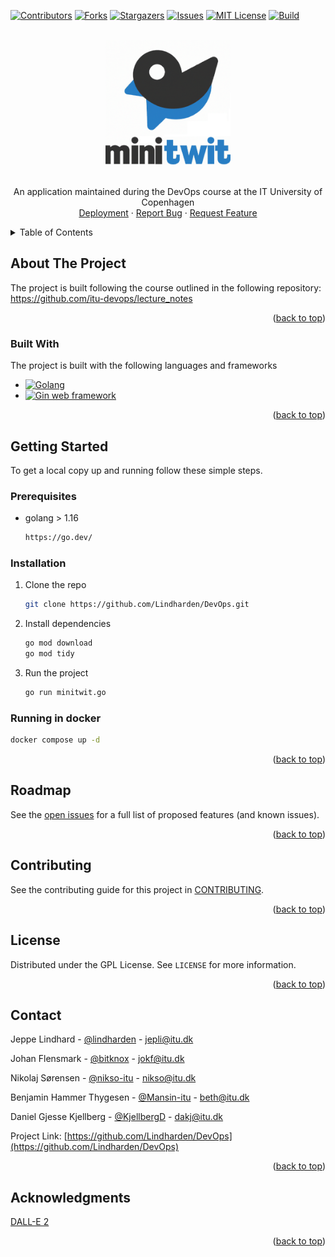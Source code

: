 <a name="readme-top"></a>

<!-- PROJECT SHIELDS -->
[![Contributors][contributors-shield]][contributors-url]
[![Forks][forks-shield]][forks-url]
[![Stargazers][stars-shield]][stars-url]
[![Issues][issues-shield]][issues-url]
[![MIT License][license-shield]][license-url]
[![Build][build-shield]][build-url]

<!-- PROJECT LOGO -->
<br />
<div align="center">
  <a href="https://github.com/lindharden/devops">
    <img src="/static/img/minitwit.png" alt="Logo" width="200" height="200">
  </a>
<br />
<br />
  <p align="center">
    An application maintained during the DevOps course at the IT University of Copenhagen
    <br />
    <a href="http://157.230.76.157:8080/public">Deployment</a>
    ·
    <a href="https://github.com/Lindharden/DevOps/issues/new/choose">Report Bug</a>
    ·
    <a href="https://github.com/Lindharden/DevOps/issues/new/choose">Request Feature</a>
  </p>
</div>



<!-- TABLE OF CONTENTS -->
<details>
  <summary>Table of Contents</summary>
  <ol>
    <li>
      <a href="#about-the-project">About The Project</a>
      <ul>
        <li><a href="#built-with">Built With</a></li>
      </ul>
    </li>
    <li>
      <a href="#getting-started">Getting Started</a>
      <ul>
        <li><a href="#prerequisites">Prerequisites</a></li>
        <li><a href="#installation">Installation</a></li>
      </ul>
    </li>
    <li><a href="#roadmap">Roadmap</a></li>
    <li><a href="#contributing">Contributing</a></li>
    <li><a href="#license">License</a></li>
    <li><a href="#contact">Contact</a></li>
    <li><a href="#acknowledgments">Acknowledgments</a></li>
  </ol>
</details>

<!-- ABOUT THE PROJECT -->
## About The Project

The project is built following the course outlined in the following repository: <https://github.com/itu-devops/lecture_notes> 
<p align="right">(<a href="#readme-top">back to top</a>)</p>

### Built With

The project is built with the following languages and frameworks
* [![Golang][Golang-badge]][Golang-url]
* [![Gin web framework][Gin-badge]][Gin-url]

<p align="right">(<a href="#readme-top">back to top</a>)</p>

<!-- GETTING STARTED -->
## Getting Started

To get a local copy up and running follow these simple steps.

### Prerequisites

* golang > 1.16
  ```sh
  https://go.dev/
  ```

### Installation

1. Clone the repo
   ```sh
   git clone https://github.com/Lindharden/DevOps.git
   ```
2. Install dependencies
   ```sh
   go mod download
   go mod tidy
   ```
3. Run the project
   ```sh
   go run minitwit.go
   ```
### Running in docker
   ```sh
   docker compose up -d
   ```

<p align="right">(<a href="#readme-top">back to top</a>)</p>

<!-- ROADMAP -->
## Roadmap

See the [open issues](https://github.com/lindharden/devops/issues) for a full list of proposed features (and known issues).

<p align="right">(<a href="#readme-top">back to top</a>)</p>

<!-- CONTRIBUTING -->
## Contributing

See the contributing guide for this project in [CONTRIBUTING](https://github.com/Lindharden/DevOps/blob/main/CONTRIBUTING.md).

<p align="right">(<a href="#readme-top">back to top</a>)</p>

<!-- LICENSE -->
## License

Distributed under the GPL License. See `LICENSE` for more information.

<p align="right">(<a href="#readme-top">back to top</a>)</p>

<!-- CONTACT -->
## Contact

Jeppe Lindhard - [@lindharden](https://github.com/Lindharden) - jepli@itu.dk

Johan Flensmark - [@bitknox](https://github.com/bitknox) - jokf@itu.dk

Nikolaj Sørensen - [@nikso-itu](https://github.com/nikso-itu) - nikso@itu.dk

Benjamin Hammer Thygesen - [@Mansin-itu](https://github.com/Mansin-ITU) - beth@itu.dk

Daniel Gjesse Kjellberg - [@KjellbergD](https://github.com/KjellbergD) - dakj@itu.dk

Project Link: [https://github.com/Lindharden/DevOps](https://github.com/Lindharden/DevOps)

<p align="right">(<a href="#readme-top">back to top</a>)</p>

<!-- ACKNOWLEDGMENTS -->
## Acknowledgments

[DALL-E 2](https://openai.com/product/dall-e-2)

<p align="right">(<a href="#readme-top">back to top</a>)</p>

<!-- MARKDOWN LINKS & IMAGES -->
<!-- https://www.markdownguide.org/basic-syntax/#reference-style-links -->
[contributors-shield]: https://img.shields.io/github/contributors/lindharden/devops?style=for-the-badge
[contributors-url]: https://github.com/Lindharden/DevOps/graphs/contributors
[forks-shield]: https://img.shields.io/github/forks/lindharden/devops?style=for-the-badge
[forks-url]: https://github.com/Lindharden/DevOps/forks
[stars-shield]: https://img.shields.io/github/stars/lindharden/devops?style=for-the-badge
[stars-url]: https://github.com/Lindharden/DevOps/stargazers
[issues-shield]: https://img.shields.io/github/issues/lindharden/devops?style=for-the-badge
[issues-url]: https://github.com/Lindharden/DevOps/issues
[build-shield]: https://img.shields.io/github/actions/workflow/status/lindharden/devops/cd.yml?style=for-the-badge&logo=appveyor
[build-url]: https://github.com/Lindharden/DevOps/actions/workflows/cd.yml
[license-shield]: https://img.shields.io/github/license/lindharden/devops?style=for-the-badge
[license-url]: https://github.com/Lindharden/DevOps/blob/main/LICENSE
[product-screenshot]: images/screenshot.png
[Golang-url]: https://go.dev/
[Golang-badge]: https://img.shields.io/badge/golang-29BEB0?style=for-the-badge&logo=go&logoColor=white
[Gin-url]: https://go.dev/
[Gin-badge]: https://img.shields.io/badge/gin-29BEB0?style=for-the-badge
